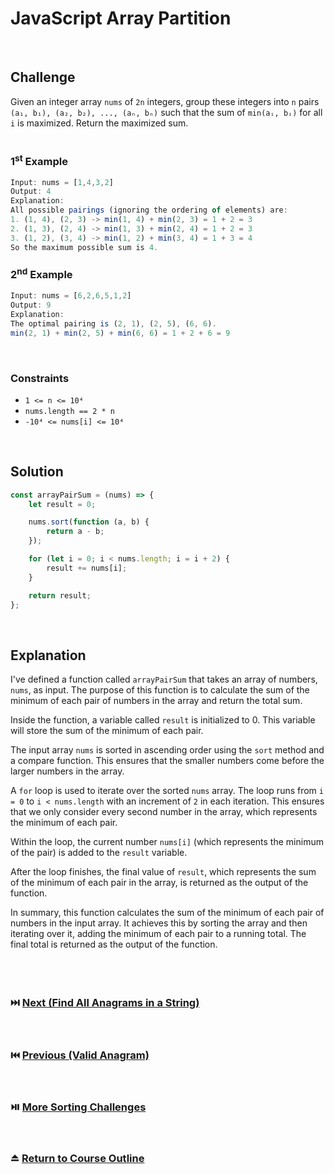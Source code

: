 # JavaScript Array Partition
<br/>

## Challenge
Given an integer array `nums` of `2n` integers, group these integers into `n` pairs `(a₁, b₁), (a₂, b₂), ..., (aₙ, bₙ)` such that the sum of `min(aᵢ, bᵢ)` for all `i` is maximized. Return the maximized sum.
<br/>
<br/>

### 1<sup>st</sup> Example

```JavaScript
Input: nums = [1,4,3,2]
Output: 4
Explanation: 
All possible pairings (ignoring the ordering of elements) are:
1. (1, 4), (2, 3) -> min(1, 4) + min(2, 3) = 1 + 2 = 3
2. (1, 3), (2, 4) -> min(1, 3) + min(2, 4) = 1 + 2 = 3
3. (1, 2), (3, 4) -> min(1, 2) + min(3, 4) = 1 + 3 = 4
So the maximum possible sum is 4.
```

### 2<sup>nd</sup> Example

```JavaScript
Input: nums = [6,2,6,5,1,2]
Output: 9
Explanation: 
The optimal pairing is (2, 1), (2, 5), (6, 6).
min(2, 1) + min(2, 5) + min(6, 6) = 1 + 2 + 6 = 9
```

<br/>

### Constraints

- `1 <= n <= 10⁴`
- `nums.length == 2 * n`
- `-10⁴ <= nums[i] <= 10⁴`

<br/>

## Solution

```JavaScript
const arrayPairSum = (nums) => {
    let result = 0;

    nums.sort(function (a, b) {
        return a - b;
    });

    for (let i = 0; i < nums.length; i = i + 2) {
        result += nums[i];
    }

    return result;
};
```

<br/>

## Explanation

I've defined a function called `arrayPairSum` that takes an array of numbers, `nums`, as input. The purpose of this function is to calculate the sum of the minimum of each pair of numbers in the array and return the total sum.
<br/>

Inside the function, a variable called `result` is initialized to 0. This variable will store the sum of the minimum of each pair.
<br/>

The input array `nums` is sorted in ascending order using the `sort` method and a compare function. This ensures that the smaller numbers come before the larger numbers in the array.
<br/>

A `for` loop is used to iterate over the sorted `nums` array. The loop runs from `i = 0` to `i < nums.length` with an increment of `2` in each iteration. This ensures that we only consider every second number in the array, which represents the minimum of each pair.
<br/>

Within the loop, the current number `nums[i]` (which represents the minimum of the pair) is added to the `result` variable.
<br/>

After the loop finishes, the final value of `result`, which represents the sum of the minimum of each pair in the array, is returned as the output of the function.
<br/>

In summary, this function calculates the sum of the minimum of each pair of numbers in the input array. It achieves this by sorting the array and then iterating over it, adding the minimum of each pair to a running total. The final total is returned as the output of the function.
<br/>
<br/>
<br/>
<br/>

### :next_track_button: [Next (Find All Anagrams in a String)][Next]
<br/>

### :previous_track_button: [Previous (Valid Anagram)][Previous]
<br/>

### :play_or_pause_button: [More Sorting Challenges][More]
<br/>

### :eject_button: [Return to Course Outline][Return]
<br/>

[Next]: https://github.com/Superklok/JavaScriptSorting/blob/main/JavaScriptFindAllAnagramsInAString.md
[Previous]: https://github.com/Superklok/JavaScriptSorting/blob/main/JavaScriptValidAnagram.md
[More]: https://github.com/Superklok/JavaScriptSorting
[Return]: https://github.com/Superklok/LearnJavaScript